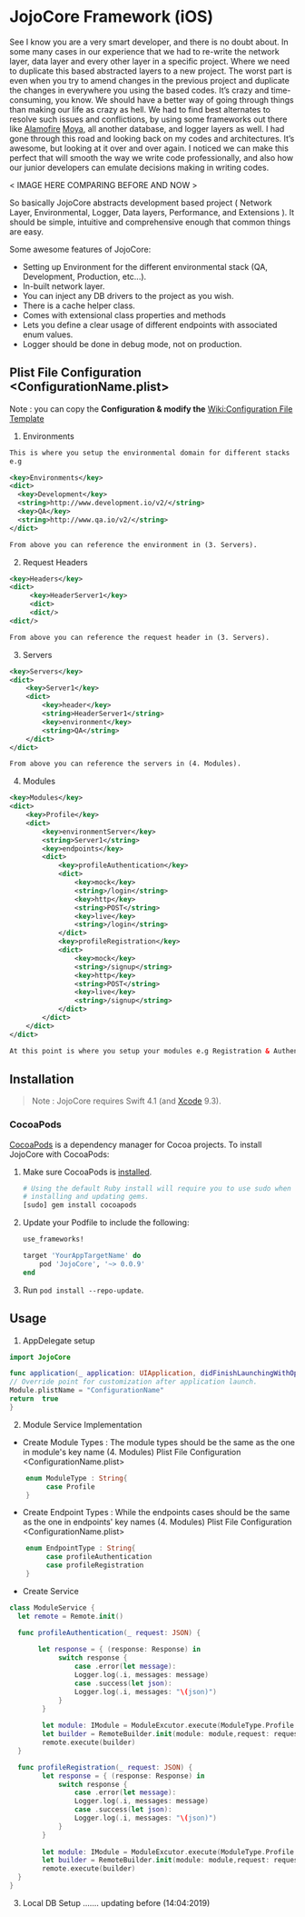 
 # JojoCore Framework (iOS)

See I know you are a very smart developer, and there is no doubt about. In some many cases in our experience that we had to re-write the network layer, data layer and every other layer in a specific project. Where we need to duplicate this based abstracted layers to a new project. The worst part is even when you try to amend changes in the previous project and duplicate the changes in everywhere you using the based codes. It’s crazy and time-consuming, you know. We should have a better way of going through things than making our life as crazy as hell. We had to find best alternates to resolve such issues and conflictions, by using some frameworks out there like [Alamofire](https://github.com/Alamofire/Alamofire) [Moya](https://moya.github.io/), all another database, and logger layers as well. I had gone through this road and looking back on my codes and architectures. It’s awesome, but looking at it over and over again. I noticed we can make this perfect that will smooth the way we write code professionally, and also how our junior developers can emulate decisions making in writing codes.  
  
< IMAGE HERE COMPARING BEFORE AND NOW >

So basically JojoCore abstracts development based project ( Network Layer, Environmental, Logger, Data layers, Performance, and Extensions ). It should be simple, intuitive and comprehensive enough that common things are easy.

Some awesome features of JojoCore:  
- Setting up Environment for the different environmental stack (QA, Development,  Production, etc...).  
- In-built network layer.  
- You can inject any DB drivers to the project as you wish.  
- There is a cache helper class.  
- Comes with extensional class properties and methods  
- Lets you define a clear usage of different endpoints with associated enum values.  
- Logger should be done in debug mode, not on production.

## Plist File Configuration <ConfigurationName.plist>

Note : you can copy the **Configuration & modify the** [Wiki:Configuration File Template](https://github.com/i-am-deoye/JojoCore/wiki/Configuration-File-Template)

1. Environments 
```xml
This is where you setup the environmental domain for different stacks
e.g

<key>Environments</key>
<dict>
  <key>Development</key>
  <string>http://www.development.io/v2/</string>
  <key>QA</key>
  <string>http://www.qa.io/v2/</string>
</dict>

From above you can reference the environment in (3. Servers).
```
2.  Request Headers
```xml
<key>Headers</key>
<dict>
	 <key>HeaderServer1</key>
	 <dict>
	 <dict/>
<dict/>

From above you can reference the request header in (3. Servers).
```
3.  Servers
```xml
<key>Servers</key>
<dict>
	<key>Server1</key>
	<dict>
		<key>header</key>
		<string>HeaderServer1</string>
		<key>environment</key>
		<string>QA</string>
	</dict>
</dict>

From above you can reference the servers in (4. Modules).
```
4.  Modules
```xml
<key>Modules</key>
<dict>
	<key>Profile</key>
	<dict>
		<key>environmentServer</key>
		<string>Server1</string>
		<key>endpoints</key>
		<dict>
			<key>profileAuthentication</key>
			<dict>
				<key>mock</key>
				<string>/login</string>
				<key>http</key>
				<string>POST</string>
				<key>live</key>
				<string>/login</string>
			</dict>
			<key>profileRegistration</key>
			<dict>
				<key>mock</key>
				<string>/signup</string>
				<key>http</key>
				<string>POST</string>
				<key>live</key>
				<string>/signup</string>
			</dict>
		</dict>
	</dict>
</dict>

At this point is where you setup your modules e.g Registration & Authentication (Profile Module), etc..
```

## Installation

> Note : JojoCore  requires Swift 4.1 (and [Xcode][Swift] 9.3).

### CocoaPods

[CocoaPods][] is a dependency manager for Cocoa projects. To install
JojoCore with CocoaPods:

 1. Make sure CocoaPods is [installed][CocoaPods Installation].

    ```sh
    # Using the default Ruby install will require you to use sudo when
    # installing and updating gems.
    [sudo] gem install cocoapods
    ```

 2. Update your Podfile to include the following:

    ```ruby
    use_frameworks!

    target 'YourAppTargetName' do
        pod 'JojoCore', '~> 0.0.9'
    end
    ```

 3. Run `pod install --repo-update`.

## Usage

1.  AppDelegate setup
```swift
import JojoCore

func application(_ application: UIApplication, didFinishLaunchingWithOptions launchOptions: [UIApplication.LaunchOptionsKey: Any]?) -> Bool {
// Override point for customization after application launch.
Module.plistName = "ConfigurationName"
return  true
}
```

2. Module Service Implementation
- Create Module Types :
The module types should be the same as the one in module's key name (4. Modules) Plist File Configuration <ConfigurationName.plist>
```swift
	enum ModuleType : String{
	     case Profile
	}
```
   - Create Endpoint Types : 
   While the endpoints cases should be the same as the one in endpoints' key names  (4. Modules) Plist File Configuration <ConfigurationName.plist>
```swift
	enum EndpointType : String{
	     case profileAuthentication
	     case profileRegistration
	}
```
- Create Service
```swift
class ModuleService {
  let remote = Remote.init()

  func profileAuthentication(_ request: JSON) {
    
       let response = { (response: Response) in
			switch response {
				case .error(let message):
				Logger.log(.i, messages: message)
				case .success(let json):
				Logger.log(.i, messages: "\(json)")
			}
		}
		
        let module: IModule = ModuleExcutor.execute(ModuleType.Profile.rawValue, endPoint: EndpointType.profileAuthentication.rawValue)!
        let builder = RemoteBuilder.init(module: module,request: request, response: response)
        remote.execute(builder)
  }

  func profileRegistration(_ request: JSON) {
        let response = { (response: Response) in
			switch response {
				case .error(let message):
				Logger.log(.i, messages: message)
				case .success(let json):
				Logger.log(.i, messages: "\(json)")
			}
		}
		
        let module: IModule = ModuleExcutor.execute(ModuleType.Profile.rawValue, endPoint: EndpointType.profileRegistration.rawValue)!
        let builder = RemoteBuilder.init(module: module,request: request, response: response)
        remote.execute(builder)
  }
}
```

3. Local DB Setup
    ....... updating before (14:04:2019)
   



[CocoaPods]: https://cocoapods.org
[CocoaPods Installation]: https://guides.cocoapods.org/using/getting-started.html#getting-started
[Swift]: https://swift.org/
